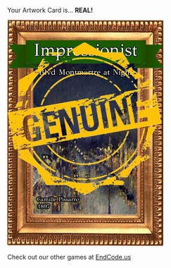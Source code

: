 Your Artwork Card is... 
  **REAL!**
 
 ![alt text](ArtworBlvd_Montmartre_at_Night_Real[face,1].png?raw=true "Artwork Card")  
 
 
 
 
 
 Check out our other games at [EndCode.us](https://endcode.us/)